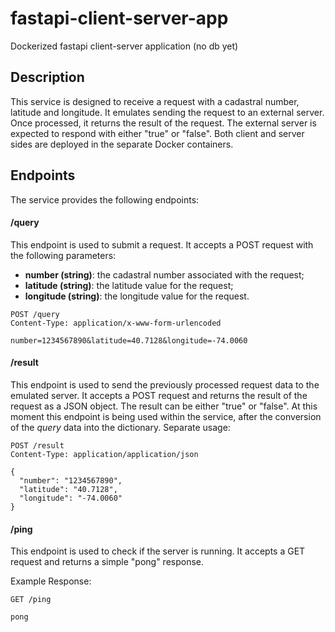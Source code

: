 # fastapi-client-server-app

Dockerized fastapi client-server application (no db yet)

## Description
This service is designed to receive a request with a cadastral number, latitude and longitude. It emulates sending the request to an external server. Once processed, it returns the result of the request. The external server is expected to respond with either "true" or "false".
Both client and server sides are deployed in the separate Docker containers.


## Endpoints

The service provides the following endpoints:

#### /query

This endpoint is used to submit a request. It accepts a POST request with the following parameters:

- **number (string)**: the cadastral number associated with the request;
- **latitude (string)**: the latitude value for the request;
- **longitude (string)**: the longitude value for the request.

```
POST /query
Content-Type: application/x-www-form-urlencoded

number=1234567890&latitude=40.7128&longitude=-74.0060
```

#### /result
This endpoint is used to send the previously processed request data to the emulated server. It accepts a POST request and returns the result of the request as a JSON object. The result can be either "true" or "false".
At this moment this endpoint is being used within the service, after the conversion of the *query* data into the dictionary.
Separate usage:

```
POST /result
Content-Type: application/application/json

{
  "number": "1234567890",
  "latitude": "40.7128",
  "longitude": "-74.0060"
}
```

#### /ping
This endpoint is used to check if the server is running. It accepts a GET request and returns a simple "pong" response.

Example Response:

```
GET /ping

pong
```